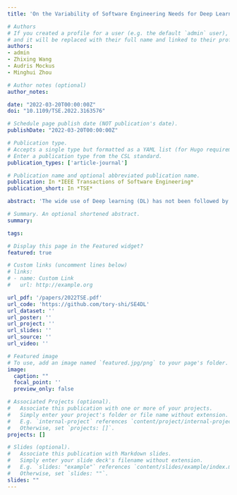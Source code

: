 ```yaml
---
title: 'On the Variability of Software Engineering Needs for Deep Learning: Stages, Trends, and Application Types'

# Authors
# If you created a profile for a user (e.g. the default `admin` user), write the username (folder name) here
# and it will be replaced with their full name and linked to their profile.
authors:
- admin
- Zhixing Wang
- Audris Mockus
- Minghui Zhou

# Author notes (optional)
author_notes:

date: "2022-03-20T00:00:00Z"
doi: "10.1109/TSE.2022.3163576"

# Schedule page publish date (NOT publication's date).
publishDate: "2022-03-20T00:00:00Z"

# Publication type.
# Accepts a single type but formatted as a YAML list (for Hugo requirements).
# Enter a publication type from the CSL standard.
publication_types: ['article-journal']

# Publication name and optional abbreviated publication name.
publication: In *IEEE Transactions of Software Engineering*
publication_short: In *TSE*

abstract: 'The wide use of Deep learning (DL) has not been followed by the corresponding advances in software engineering (SE) for DL. Research shows that developers writing DL software have specific development stages (i.e., SE4DL stages) and face new DL-specific problems. Despite substantial research, it is unclear how DL developers’ SE needs for DL vary over stages, application types, or if they change over time. To help focus research and development efforts on DL-development challenges, we analyze 92,830 Stack Overflow (SO) questions and 227,756 READMEs of public repositories related to DL. Latent Dirichlet Allocation (LDA) reveals 27 topics for the SO questions where 19 (70.4%) topics mainly relate to a single SE4DL stage, and eight topics span multiple stages. Most questions concern Data Preparation and Model Setup stages. The relative rates of questions for 11 topics have increased, for eight topics decreased over time. Questions for the former 11 topics had a lower percentage of accepting an answer than the remaining questions. LDA on README files reveals 16 distinct application types for the 227k repositories. We apply the LDA model fitted on READMEs to the 92,830 SO questions and find that 27% of the questions are related to the 16 DL application types. The most asked question topic varies across application types, with half primarily relating to the second and third stages. Specifically, developers ask the most questions about topics primarily relating to Data Preparation (2nd) stage for four mature application types such as Image Segmentation , and topics primarily relating to Model Setup (3rd) stage for four application types concerning emerging methods such as Transfer Learning . Based on our findings, we distill several actionable insights for SE4DL research, practice, and education, such as better support for using trained models, application-type specific tools, and teaching materials.'

# Summary. An optional shortened abstract.
summary:

tags:

# Display this page in the Featured widget?
featured: true

# Custom links (uncomment lines below)
# links:
# - name: Custom Link
#   url: http://example.org

url_pdf: '/papers/2022TSE.pdf'
url_code: 'https://github.com/tory-shi/SE4DL'
url_dataset: ''
url_poster: ''
url_project: ''
url_slides: ''
url_source: ''
url_video: ''

# Featured image
# To use, add an image named `featured.jpg/png` to your page's folder.
image:
  caption: ""
  focal_point: ''
  preview_only: false

# Associated Projects (optional).
#   Associate this publication with one or more of your projects.
#   Simply enter your project's folder or file name without extension.
#   E.g. `internal-project` references `content/project/internal-project/index.md`.
#   Otherwise, set `projects: []`.
projects: []

# Slides (optional).
#   Associate this publication with Markdown slides.
#   Simply enter your slide deck's filename without extension.
#   E.g. `slides: "example"` references `content/slides/example/index.md`.
#   Otherwise, set `slides: ""`.
slides: ""
---
```

